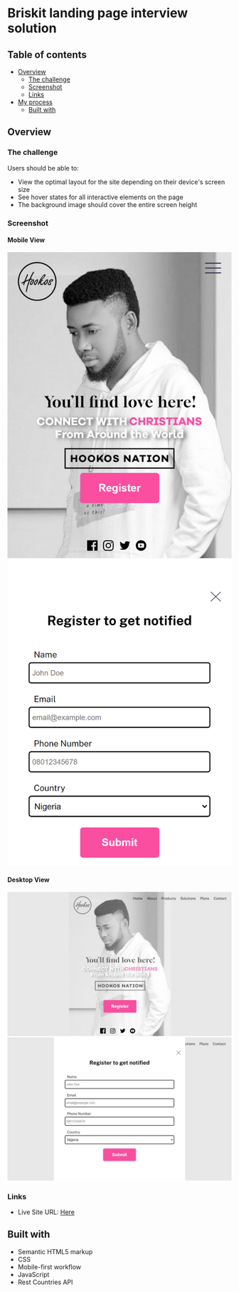 # Briskit landing page interview solution

## Table of contents

- [Overview](#overview)
  - [The challenge](#the-challenge)
  - [Screenshot](#screenshot)
  - [Links](#links)
- [My process](#my-process)
  - [Built with](#built-with)

## Overview

### The challenge

Users should be able to:

- View the optimal layout for the site depending on their device's screen size
- See hover states for all interactive elements on the page
- The background image should cover the entire screen height

### Screenshot

#### Mobile View

![Briskit - Mobile view](assets/images/screenshot/mobile-snapshot.png)
![Briskit - Form](assets/images/screenshot/mobile-form.png)

#### Desktop View

![Briskit - Desktop view](assets/images/screenshot/desktop-snapshot.jpg)
![Briskit - Form](assets/images/screenshot/desktop-form.jpg)

### Links

- Live Site URL: [Here](https://sagekyle.github.io/briskit-landing-page/)

## Built with

- Semantic HTML5 markup
- CSS
- Mobile-first workflow
- JavaScript
- Rest Countries API
